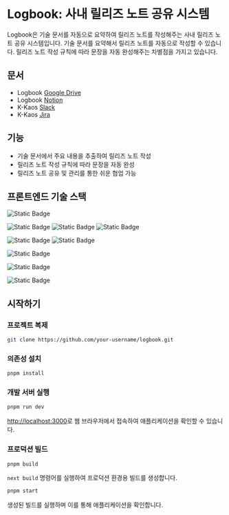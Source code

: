# Logbook: 사내 릴리즈 노트 공유 시스템

Logbook은 기술 문서를 자동으로 요약하여 릴리즈 노트를 작성해주는 사내 릴리즈 노트 공유 시스템입니다.
기술 문서를 요약해서 릴리즈 노트를 자동으로 작성할 수 있습니다.
릴리즈 노트 작성 규칙에 따라 문장을 자동 완성해주는 차별점을 가지고 있습니다.


## 문서

- Logbook [Google Drive](https://drive.google.com/drive/folders/1_o-brVhdnHVWNCXrYy9JFwxZykRHrk8S?usp=drive_link)
- Logbook [Notion](https://www.notion.so/seobinlee00/4b04cde519094eda98f4dd37e9859894?v=be10c461e965420790b67272803c7f5d&pvs=4)
- K-Kaos [Slack](https://app.slack.com/huddle/T056ESEE3K6/C05GTA3RFSM)
- K-Kaos [Jira](https://leeseobin.atlassian.net/jira/software/projects/LB/boards/1)


## 기능

- 기술 문서에서 주요 내용을 추출하여 릴리즈 노트 작성
- 릴리즈 노트 작성 규칙에 따라 문장을 자동 완성
- 릴리즈 노트 공유 및 관리를 통한 쉬운 협업 가능


## 프론트엔드 기술 스택

![Static Badge](https://img.shields.io/badge/VSCode-blue?logo=visualstudiocode&logoColor=%230098FF&link=https%3A%2F%2Fcode.visualstudio.com%2F)


![Static Badge](https://img.shields.io/badge/MUI-%23007FFF?logo=MUI&logoColor=white&link=https%3A%2F%2Fmui.com%2F)
![Static Badge](https://img.shields.io/badge/React-%2361DAFB?logo=react&logoColor=black&link=https%3A%2F%2Freactjs.org%2Fdocs%2Fstatic-type-checking.html)
![Static Badge](https://img.shields.io/badge/Typescript-%233178C6?logo=typescript&logoColor=white&link=https%3A%2F%2Freactjs.org%2Fdocs%2Fstatic-type-checking.html)


![Static Badge](https://img.shields.io/badge/Next.js-%23000000?logo=nextdotjs&logoColor=white&link=https%3A%2F%2Fnextjs.org%2F)
![Static Badge](https://img.shields.io/badge/Recoil-%233578E5?logo=recoil&logoColor=white&link=https%3A%2F%2Frecoiljs.org%2F)


![Static Badge](https://img.shields.io/badge/Axios-%235A29E4?logo=axios&logoColor=white&link=https%3A%2F%2Faxios-http.com%2F)


![Static Badge](https://img.shields.io/badge/PNPM-%23F69220?logo=pnpm&logoColor=white&link=https%3A%2F%2Fpnpm.io%2F)


![Static Badge](https://img.shields.io/badge/cypress-%2317202C?logo=cypress&logoColor=white&link=https%3A%2F%2Fwww.cypress.io%2F)



## 시작하기

### 프로젝트 복제

```bash
git clone https://github.com/your-username/logbook.git
```

### 의존성 설치

```bash
pnpm install
```

### 개발 서버 실행

```bash
pnpm run dev
```

[http://localhost:3000](http://localhost:3000)로 웹 브라우저에서 접속하여 애플리케이션을 확인할 수 있습니다.

### 프로덕션 빌드

```bash
pnpm build
```

`next build` 명령어를 실행하여 프로덕션 환경용 빌드를 생성합니다.

```bash
pnpm start
```

생성된 빌드를 실행하며 이를 통해 애플리케이션을 확인합니다.
